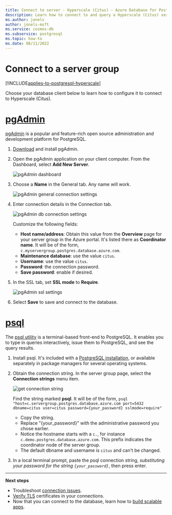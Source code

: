 ```yaml
---
title: Connect to server - Hyperscale (Citus) - Azure Database for PostgreSQL
description: Learn how to connect to and query a Hyperscale (Citus) server group
ms.author: jonels
author: jonels-msft
ms.service: cosmos-db
ms.subservice: postgresql
ms.topic: how-to
ms.date: 08/11/2022
---
```


# Connect to a server group

[!INCLUDE[applies-to-postgresql-hyperscale](../includes/applies-to-postgresql-hyperscale.md)]

Choose your database client below to learn how to configure it to connect to
Hyperscale (Citus).

# [pgAdmin](#tab/pgadmin)

[pgAdmin](https://www.pgadmin.org/) is a popular and feature-rich open source
administration and development platform for PostgreSQL.

1. [Download](https://www.pgadmin.org/download/) and install pgAdmin.

2. Open the pgAdmin application on your client computer. From the Dashboard,
   select **Add New Server**.

   ![pgAdmin dashboard](../media/howto-hyperscale-connect/pgadmin-dashboard.png)

3. Choose a **Name** in the General tab. Any name will work.

   ![pgAdmin general connection settings](../media/howto-hyperscale-connect/pgadmin-general.png)

4. Enter connection details in the Connection tab.

   ![pgAdmin db connection settings](../media/howto-hyperscale-connect/pgadmin-connection.png)

   Customize the following fields:

   * **Host name/address**: Obtain this value from the **Overview** page for your
     server group in the Azure portal. It's listed there as **Coordinator name**.
     It will be of the form, `c.myservergroup.postgres.database.azure.com`.
   * **Maintenance database**: use the value `citus`.
   * **Username**: use the value `citus`.
   * **Password**: the connection password.
   * **Save password**: enable if desired.

5. In the SSL tab, set **SSL mode** to **Require**.

   ![pgAdmin ssl settings](../media/howto-hyperscale-connect/pgadmin-ssl.png)

6. Select **Save** to save and connect to the database.

# [psql](#tab/psql)

The [psql utility](https://www.postgresql.org/docs/current/app-psql.html) is a
terminal-based front-end to PostgreSQL. It enables you to type in queries
interactively, issue them to PostgreSQL, and see the query results.

1. Install psql. It's included with a [PostgreSQL
   installation](https://www.postgresql.org/docs/current/tutorial-install.html),
   or available separately in package managers for several operating systems.

2. Obtain the connection string. In the server group page, select the
   **Connection strings** menu item.

   ![get connection string](../media/quickstart-connect-psql/get-connection-string.png)

   Find the string marked **psql**. It will be of the form, `psql
   "host=c.servergroup.postgres.database.azure.com port=5432 dbname=citus
   user=citus password={your_password} sslmode=require"`

   * Copy the string.
   * Replace "{your\_password}" with the administrative password you chose earlier.
   * Notice the hostname starts with a `c.`, for instance
     `c.demo.postgres.database.azure.com`. This prefix indicates the
     coordinator node of the server group.
   * The default dbname and username is `citus` and can't be changed.

3. In a local terminal prompt, paste the psql connection string, *substituting
   your password for the string `{your_password}`*, then press enter.

---

**Next steps**

* Troubleshoot [connection issues](howto-troubleshoot-common-connection-issues.md).
* [Verify TLS](howto-ssl-connection-security.md) certificates in your
  connections.
* Now that you can connect to the database, learn how to [build scalable
  apps](quickstart-build-scalable-apps-overview.md).
